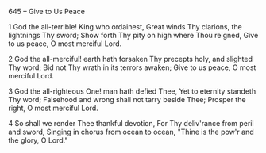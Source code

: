 645 – Give to Us Peace


1
God the all-terrible!  King who ordainest,
Great winds Thy clarions, the lightnings Thy sword;
Show forth Thy pity on high where Thou reigned,
Give to us peace, O most merciful Lord.

2
God the all-merciful!  earth hath forsaken
Thy precepts holy, and slighted Thy word;
Bid not Thy wrath in its terrors awaken;
Give to us peace, O most merciful Lord.

3
God the all-righteous One!  man hath defied Thee,
Yet to eternity standeth Thy word;
Falsehood and wrong shall not tarry beside Thee;
Prosper the right, O most merciful Lord.

4
So shall we render Thee thankful devotion,
For Thy deliv'rance from peril and sword,
Singing in chorus from ocean to ocean,
"Thine is the pow'r and the glory, O Lord."

